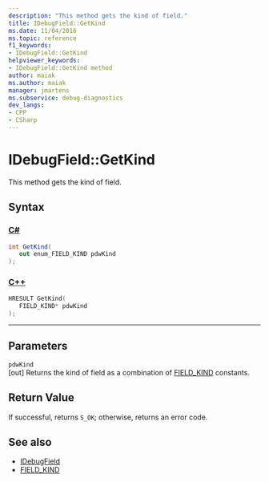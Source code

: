```yaml
---
description: "This method gets the kind of field."
title: IDebugField::GetKind
ms.date: 11/04/2016
ms.topic: reference
f1_keywords:
- IDebugField::GetKind
helpviewer_keywords:
- IDebugField::GetKind method
author: maiak
ms.author: maiak
manager: jmartens
ms.subservice: debug-diagnostics
dev_langs:
- CPP
- CSharp
---
```

# IDebugField::GetKind

This method gets the kind of field.

## Syntax

### [C#](#tab/csharp)
```csharp
int GetKind(
   out enum_FIELD_KIND pdwKind
);
```
### [C++](#tab/cpp)
```cpp
HRESULT GetKind( 
   FIELD_KIND* pdwKind
);
```
---

## Parameters
`pdwKind`\
[out] Returns the kind of field as a combination of [FIELD_KIND](../../../extensibility/debugger/reference/field-kind.md) constants.

## Return Value
 If successful, returns `S_OK`; otherwise, returns an error code.

## See also
- [IDebugField](../../../extensibility/debugger/reference/idebugfield.md)
- [FIELD_KIND](../../../extensibility/debugger/reference/field-kind.md)
